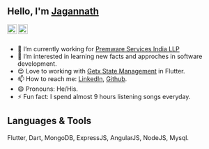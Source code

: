 <h2><b>Hello, I'm <a href="">Jagannath</a></b></h2>
<div>
<a href="https://www.linkedin.com/in/jagannath-maharana" rel="nofollow">
  <img align="left" alt="Jagannath's Linkdein" width="22px" src="https://camo.githubusercontent.com/d659d2bac00c01b42bffbae84bdc121e828b8fecd5b4949ffa2575f5d9e4a371/68747470733a2f2f63646e2e6a7364656c6976722e6e65742f6e706d2f73696d706c652d69636f6e734076332f69636f6e732f6c696e6b6564696e2e737667" data-canonical-src="https://cdn.jsdelivr.net/npm/simple-icons@v3/icons/linkedin.svg" style="max-width:100%;">
</a>
<a href="https://github.com/jagannathm007">
  <img align="left" alt="Jagannath's Github" width="22px" src="https://camo.githubusercontent.com/5f5cadad3e06f6dd96c64d4025e219856ae6f923799bc8ea4e628013de25724a/68747470733a2f2f63646e2e6a7364656c6976722e6e65742f6e706d2f73696d706c652d69636f6e734076332f69636f6e732f6769746875622e737667" data-canonical-src="https://cdn.jsdelivr.net/npm/simple-icons@v3/icons/github.svg" style="max-width:100%;">
</a>
<br/><br/>
</div>

- 🔭 I’m currently working for <a href="https://premware.services/">Premware Services India LLP</a>
- 👀 I’m interested in learning new facts and approches in software development.
- 😍 Love to working with <a href="https://pub.dev/packages/get">Getx State Management</a> in Flutter.
- 📫 How to reach me: <a href="https://www.linkedin.com/in/jagannath-maharana">LinkedIn</a>, <a href="https://github.com/jagannathm007">Github</a>.
- 😄 Pronouns: He/His.
- ⚡ Fun fact: I spend almost 9 hours listening songs everyday.

<h2><b>Languages & Tools</b></h2>
Flutter, Dart, MongoDB, ExpressJS, AngularJS, NodeJS, Mysql. 

